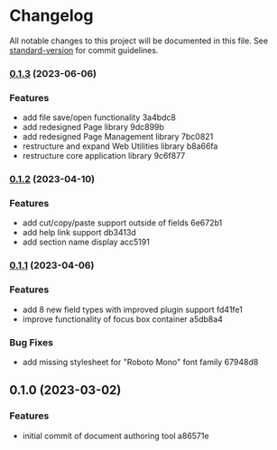 # Changelog

All notable changes to this project will be documented in this file. See [standard-version](https://github.com/conventional-changelog/standard-version) for commit guidelines.

### [0.1.3](///compare/v0.1.2...v0.1.3) (2023-06-06)


### Features

* add file save/open functionality 3a4bdc8
* add redesigned Page library 9dc899b
* add redesigned Page Management library 7bc0821
* restructure and expand Web Utilities library b8a66fa
* restructure core application library 9c6f877

### [0.1.2](///compare/v0.1.1...v0.1.2) (2023-04-10)


### Features

* add cut/copy/paste support outside of fields 6e672b1
* add help link support db3413d
* add section name display acc5191

### [0.1.1](///compare/v0.1.0...v0.1.1) (2023-04-06)


### Features

* add 8 new field types with improved plugin support fd41fe1
* improve functionality of focus box container a5db8a4


### Bug Fixes

* add missing stylesheet for "Roboto Mono" font family 67948d8

## 0.1.0 (2023-03-02)


### Features

* initial commit of document authoring tool a86571e
